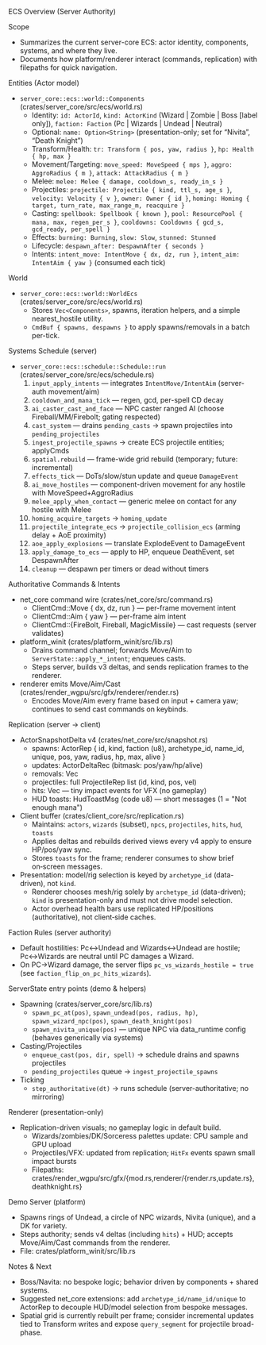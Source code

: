 ECS Overview (Server Authority)

Scope
- Summarizes the current server-core ECS: actor identity, components, systems, and where they live.
- Documents how platform/renderer interact (commands, replication) with filepaths for quick navigation.

Entities (Actor model)
- `server_core::ecs::world::Components` (crates/server_core/src/ecs/world.rs)
  - Identity: `id: ActorId`, `kind: ActorKind` (Wizard | Zombie | Boss [label only]), `faction: Faction` (Pc | Wizards | Undead | Neutral)
  - Optional: `name: Option<String>` (presentation-only; set for “Nivita”, “Death Knight”)
  - Transform/Health: `tr: Transform { pos, yaw, radius }`, `hp: Health { hp, max }`
  - Movement/Targeting: `move_speed: MoveSpeed { mps }`, `aggro: AggroRadius { m }`, `attack: AttackRadius { m }`
  - Melee: `melee: Melee { damage, cooldown_s, ready_in_s }`
  - Projectiles: `projectile: Projectile { kind, ttl_s, age_s }`, `velocity: Velocity { v }`, `owner: Owner { id }`, `homing: Homing { target, turn_rate, max_range_m, reacquire }`
  - Casting: `spellbook: Spellbook { known }`, `pool: ResourcePool { mana, max, regen_per_s }`, `cooldowns: Cooldowns { gcd_s, gcd_ready, per_spell }`
  - Effects: `burning: Burning`, `slow: Slow`, `stunned: Stunned`
  - Lifecycle: `despawn_after: DespawnAfter { seconds }`
  - Intents: `intent_move: IntentMove { dx, dz, run }`, `intent_aim: IntentAim { yaw }` (consumed each tick)

World
- `server_core::ecs::world::WorldEcs` (crates/server_core/src/ecs/world.rs)
  - Stores `Vec<Components>`, spawns, iteration helpers, and a simple nearest_hostile utility.
  - `CmdBuf { spawns, despawns }` to apply spawns/removals in a batch per-tick.

Systems Schedule (server)
- `server_core::ecs::schedule::Schedule::run` (crates/server_core/src/ecs/schedule.rs)
  1) `input_apply_intents` — integrates `IntentMove/IntentAim` (server-auth movement/aim)
  2) `cooldown_and_mana_tick` — regen, gcd, per-spell CD decay
  3) `ai_caster_cast_and_face` — NPC caster ranged AI (choose Fireball/MM/Firebolt; gating respected)
  4) `cast_system` — drains `pending_casts` → spawn projectiles into `pending_projectiles`
  5) `ingest_projectile_spawns` → create ECS projectile entities; applyCmds
  6) `spatial.rebuild` — frame-wide grid rebuild (temporary; future: incremental)
  7) `effects_tick` — DoTs/slow/stun update and queue `DamageEvent`
  8) `ai_move_hostiles` — component-driven movement for any hostile with MoveSpeed+AggroRadius
  9) `melee_apply_when_contact` — generic melee on contact for any hostile with Melee
  10) `homing_acquire_targets` → `homing_update`
  11) `projectile_integrate_ecs` → `projectile_collision_ecs` (arming delay + AoE proximity)
  12) `aoe_apply_explosions` — translate ExplodeEvent to DamageEvent
  13) `apply_damage_to_ecs` — apply to HP, enqueue DeathEvent, set DespawnAfter
  14) `cleanup` — despawn per timers or dead without timers

Authoritative Commands & Intents
- net_core command wire (crates/net_core/src/command.rs)
  - ClientCmd::Move { dx, dz, run } — per-frame movement intent
  - ClientCmd::Aim { yaw } — per-frame aim intent
  - ClientCmd::{FireBolt, Fireball, MagicMissile} — cast requests (server validates)
- platform_winit (crates/platform_winit/src/lib.rs)
  - Drains command channel; forwards Move/Aim to `ServerState::apply_*_intent`; enqueues casts.
  - Steps server, builds v3 deltas, and sends replication frames to the renderer.
- renderer emits Move/Aim/Cast (crates/render_wgpu/src/gfx/renderer/render.rs)
  - Encodes Move/Aim every frame based on input + camera yaw; continues to send cast commands on keybinds.

Replication (server → client)
- ActorSnapshotDelta v4 (crates/net_core/src/snapshot.rs)
  - spawns: ActorRep { id, kind, faction (u8), archetype_id, name_id, unique, pos, yaw, radius, hp, max, alive }
  - updates: ActorDeltaRec (bitmask: pos/yaw/hp/alive)
  - removals: Vec<u32>
  - projectiles: full ProjectileRep list (id, kind, pos, vel)
  - hits: Vec<HitFx> — tiny impact events for VFX (no gameplay)
  - HUD toasts: HudToastMsg (code u8) — short messages (1 = "Not enough mana")
- Client buffer (crates/client_core/src/replication.rs)
  - Maintains: `actors`, `wizards` (subset), `npcs`, `projectiles`, `hits`, `hud`, `toasts`
  - Applies deltas and rebuilds derived views every v4 apply to ensure HP/pos/yaw sync.
  - Stores `toasts` for the frame; renderer consumes to show brief on‑screen messages.
- Presentation: model/rig selection is keyed by `archetype_id` (data-driven), not `kind`.
  - Renderer chooses mesh/rig solely by `archetype_id` (data-driven); `kind` is presentation-only and must not drive model selection.
  - Actor overhead health bars use replicated HP/positions (authoritative), not client‑side caches.

Faction Rules (server authority)
- Default hostilities: Pc↔Undead and Wizards↔Undead are hostile; Pc↔Wizards are neutral until PC damages a Wizard.
- On PC→Wizard damage, the server flips `pc_vs_wizards_hostile = true` (see `faction_flip_on_pc_hits_wizards`).

ServerState entry points (demo & helpers)
- Spawning (crates/server_core/src/lib.rs)
  - `spawn_pc_at(pos)`, `spawn_undead(pos, radius, hp)`, `spawn_wizard_npc(pos)`, `spawn_death_knight(pos)`
  - `spawn_nivita_unique(pos)` — unique NPC via data_runtime config (behaves generically via systems)
- Casting/Projectiles
  - `enqueue_cast(pos, dir, spell)` → schedule drains and spawns projectiles
  - `pending_projectiles` queue → `ingest_projectile_spawns`
- Ticking
  - `step_authoritative(dt)` → runs schedule (server-authoritative; no mirroring)

Renderer (presentation-only)
- Replication-driven visuals; no gameplay logic in default build.
  - Wizards/zombies/DK/Sorceress palettes update: CPU sample and GPU upload
  - Projectiles/VFX: updated from replication; `HitFx` events spawn small impact bursts
  - Filepaths: crates/render_wgpu/src/gfx/{mod.rs,renderer/{render.rs,update.rs},deathknight.rs}

Demo Server (platform)
- Spawns rings of Undead, a circle of NPC wizards, Nivita (unique), and a DK for variety.
- Steps authority; sends v4 deltas (including `hits`) + HUD; accepts Move/Aim/Cast commands from the renderer.
- File: crates/platform_winit/src/lib.rs

Notes & Next
- Boss/Navita: no bespoke logic; behavior driven by components + shared systems.
- Suggested net_core extensions: add `archetype_id/name_id/unique` to ActorRep to decouple HUD/model selection from bespoke messages.
- Spatial grid is currently rebuilt per frame; consider incremental updates tied to Transform writes and expose `query_segment` for projectile broad-phase.
